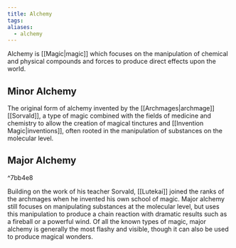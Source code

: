```yaml
---
title: Alchemy
tags: 
aliases:
  - alchemy
---
```

Alchemy is [[Magic|magic]] which focuses on the manipulation of chemical and physical compounds and forces to produce direct effects upon the world. 

## Minor Alchemy

The original form of alchemy invented by the [[Archmages|archmage]] [[Sorvald]], a type of magic combined with the fields of medicine and chemistry to allow the creation of magical tinctures and [[Invention Magic|inventions]], often rooted in the manipulation of substances on the molecular level. 
## Major Alchemy

^7bb4e8

Building on the work of his teacher Sorvald, [[Lutekai]] joined the ranks of the archmages when he invented his own school of magic. Major alchemy still focuses on manipulating substances at the molecular level, but uses this manipulation to produce a chain reaction with dramatic results such as a fireball or a powerful wind. Of all the known types of magic, major alchemy is generally the most flashy and visible, though it can also be used to produce magical wonders.